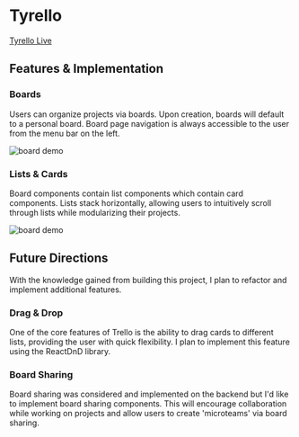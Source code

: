 # Tyrello

[Tyrello Live](http://www.tyrello.co/#/)

Features & Implementation
------
### Boards
Users can organize projects via boards. Upon creation, boards will default to a personal board. Board page navigation is always accessible to the user from the menu bar on the left.

![board demo](http://res.cloudinary.com/nwilliams770/image/upload/q_30/v1512156465/Screen_Shot_2017-12-01_at_10.51.48_AM_tslckk.jpg)

### Lists & Cards
Board components contain list components which contain card components. Lists stack horizontally, allowing users to intuitively scroll through lists while modularizing their projects.

![board demo](http://res.cloudinary.com/nwilliams770/image/upload/q_30/v1512156465/Screen_Shot_2017-12-01_at_10.51.48_AM_tslckk.jpg)

Future Directions 
------
With the knowledge gained from building this project, I plan to refactor and implement additional features.

### Drag & Drop
One of the core features of Trello is the ability to drag cards to different lists, providing the user with quick flexibility. I plan to implement this feature using the ReactDnD library.

### Board Sharing
Board sharing was considered and implemented on the backend but I'd like to implement board sharing components. This will encourage collaboration while working on projects and allow users to create 'microteams' via board sharing.
